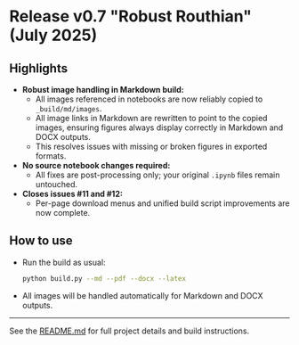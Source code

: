 # Release v0.7 "Robust Routhian" (July 2025)

## Highlights

- **Robust image handling in Markdown build:**
  - All images referenced in notebooks are now reliably copied to `_build/md/images`.
  - All image links in Markdown are rewritten to point to the copied images, ensuring figures always display correctly in Markdown and DOCX outputs.
  - This resolves issues with missing or broken figures in exported formats.
- **No source notebook changes required:**
  - All fixes are post-processing only; your original `.ipynb` files remain untouched.
- **Closes issues #11 and #12:**
  - Per-page download menus and unified build script improvements are now complete.

## How to use

- Run the build as usual:
  ```sh
  python build.py --md --pdf --docx --latex
  ```
- All images will be handled automatically for Markdown and DOCX outputs.

---

See the [README.md](README.md) for full project details and build instructions.
